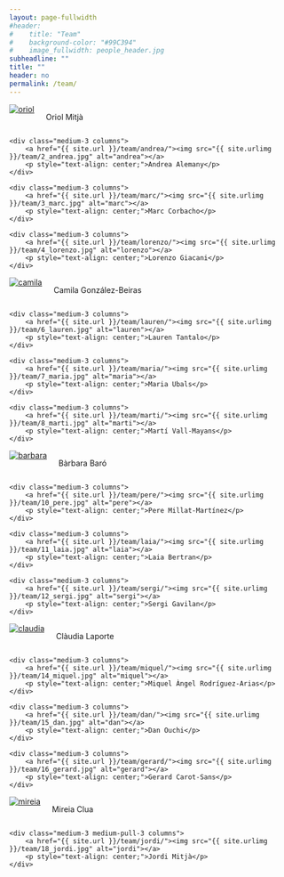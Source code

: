 ```yaml
---
layout: page-fullwidth
#header:
#    title: "Team"
#    background-color: "#99C394"
#    image_fullwidth: people_header.jpg
subheadline: ""
title: ""
header: no
permalink: /team/
---
```


<div class="row t30">
	<div class="medium-3 columns">
		<a href="{{ site.url }}/team/oriol/"><img src="{{ site.urlimg }}/team/1_oriol.jpg" alt="oriol"></a>
		<p style="text-align: center;">Oriol Mitjà</p>
	</div>

	<div class="medium-3 columns">
		<a href="{{ site.url }}/team/andrea/"><img src="{{ site.urlimg }}/team/2_andrea.jpg" alt="andrea"></a>
		<p style="text-align: center;">Andrea Alemany</p>
	</div>

	<div class="medium-3 columns">
		<a href="{{ site.url }}/team/marc/"><img src="{{ site.urlimg }}/team/3_marc.jpg" alt="marc"></a>
		<p style="text-align: center;">Marc Corbacho</p>
	</div>

	<div class="medium-3 columns">
		<a href="{{ site.url }}/team/lorenzo/"><img src="{{ site.urlimg }}/team/4_lorenzo.jpg" alt="lorenzo"></a>
		<p style="text-align: center;">Lorenzo Giacani</p>
	</div>
</div>

<div class="row t30">
	<div class="medium-3 columns">
		<a href="{{ site.url }}/team/camila/"><img src="{{ site.urlimg }}/team/5_camila.jpg" alt="camila"></a>
		<p style="text-align: center;">Camila González-Beiras</p>
	</div>

	<div class="medium-3 columns">
		<a href="{{ site.url }}/team/lauren/"><img src="{{ site.urlimg }}/team/6_lauren.jpg" alt="lauren"></a>
		<p style="text-align: center;">Lauren Tantalo</p>
	</div>

	<div class="medium-3 columns">
		<a href="{{ site.url }}/team/maria/"><img src="{{ site.urlimg }}/team/7_maria.jpg" alt="maria"></a>
		<p style="text-align: center;">Maria Ubals</p>
	</div>

	<div class="medium-3 columns">
		<a href="{{ site.url }}/team/marti/"><img src="{{ site.urlimg }}/team/8_marti.jpg" alt="marti"></a>
		<p style="text-align: center;">Martí Vall-Mayans</p>
	</div>
</div>

<div class="row t30">
	<div class="medium-3 columns">
		<a href="{{ site.url }}/team/barbara/"><img src="{{ site.urlimg }}/team/9_barbara.jpg" alt="barbara"></a>
		<p style="text-align: center;">Bàrbara Baró</p>
	</div>

	<div class="medium-3 columns">
		<a href="{{ site.url }}/team/pere/"><img src="{{ site.urlimg }}/team/10_pere.jpg" alt="pere"></a>
		<p style="text-align: center;">Pere Millat-Martínez</p>
	</div>

	<div class="medium-3 columns">
		<a href="{{ site.url }}/team/laia/"><img src="{{ site.urlimg }}/team/11_laia.jpg" alt="laia"></a>
		<p style="text-align: center;">Laia Bertran</p>
	</div>

	<div class="medium-3 columns">
		<a href="{{ site.url }}/team/sergi/"><img src="{{ site.urlimg }}/team/12_sergi.jpg" alt="sergi"></a>
		<p style="text-align: center;">Sergi Gavilan</p>
	</div>
</div>

<div class="row t30">
	<div class="medium-3 columns">
		<a href="{{ site.url }}/team/claudia/"><img src="{{ site.urlimg }}/team/13_claudia.jpg" alt="claudia"></a>
		<p style="text-align: center;">Clàudia Laporte</p>
	</div>

	<div class="medium-3 columns">
		<a href="{{ site.url }}/team/miquel/"><img src="{{ site.urlimg }}/team/14_miquel.jpg" alt="miquel"></a>
		<p style="text-align: center;">Miquel Àngel Rodríguez-Arias</p>
	</div>

	<div class="medium-3 columns">
		<a href="{{ site.url }}/team/dan/"><img src="{{ site.urlimg }}/team/15_dan.jpg" alt="dan"></a>
		<p style="text-align: center;">Dan Ouchi</p>
	</div>

	<div class="medium-3 columns">
		<a href="{{ site.url }}/team/gerard/"><img src="{{ site.urlimg }}/team/16_gerard.jpg" alt="gerard"></a>
		<p style="text-align: center;">Gerard Carot-Sans</p>
	</div>
</div>

<div class="row t30">
	<div class="medium-3 medium-push-3 columns">
		<a href="{{ site.url }}/team/mireia/"><img src="{{ site.urlimg }}/team/17_mireia.jpg" alt="mireia"></a>
		<p style="text-align: center;">Mireia Clua</p>
	</div>

	<div class="medium-3 medium-pull-3 columns">
		<a href="{{ site.url }}/team/jordi/"><img src="{{ site.urlimg }}/team/18_jordi.jpg" alt="jordi"></a>
		<p style="text-align: center;">Jordi Mitjà</p>
	</div>
</div>
